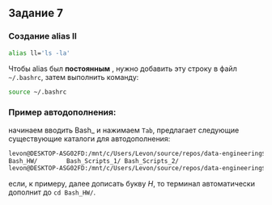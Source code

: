 ## Задание 7

### Создание alias ll

```bash
alias ll='ls -la'
```

Чтобы alias был  **постоянным** , нужно добавить эту строку в файл `~/.bashrc`, затем выполнить команду:

```bash
source ~/.bashrc
```

### **Пример автодополнения:**

начинаем вводить Bash_ и нажимаем `Tab`, предлагает следующие существующие каталоги для автодополнения:

```bash
levon@DESKTOP-ASG02FD:/mnt/c/Users/Levon/source/repos/data-engineering$ cd Bash_
Bash_HW/        Bash_Scripts_1/ Bash_Scripts_2/ 
levon@DESKTOP-ASG02FD:/mnt/c/Users/Levon/source/repos/data-engineering$ 
```

если, к примеру, далее дописать букву *H*, то терминал автоматически дополнит до `cd Bash_HW/`.
